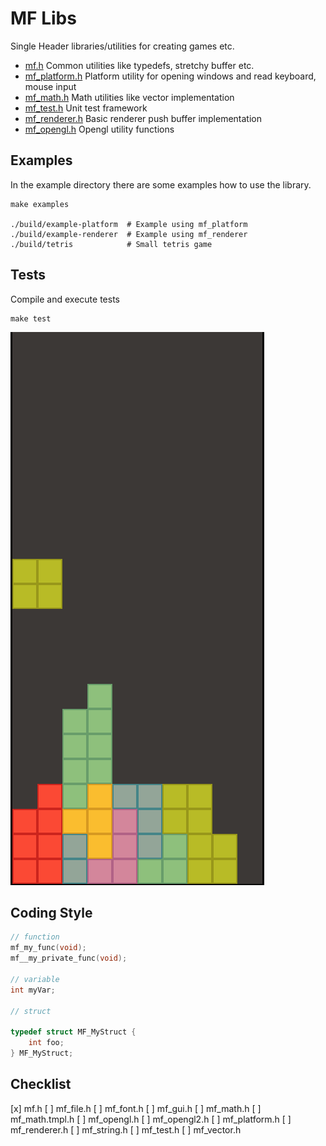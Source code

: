 # MF Libs

Single Header libraries/utilities for creating games etc.

* [mf.h](./src/mf.h) Common utilities like typedefs, stretchy buffer etc.
* [mf_platform.h](./src/mf_platform.h) Platform utility for opening windows and read keyboard, mouse input
* [mf_math.h](./src/mf_math.h) Math utilities like vector implementation
* [mf_test.h](./src/mf_test.h) Unit test framework
* [mf_renderer.h](./src/mf_renderer.h) Basic renderer push buffer implementation
* [mf_opengl.h](./src/mf_opengl.h) Opengl utility functions


## Examples

In the example directory there are some examples how to use the library.

```
make examples

./build/example-platform  # Example using mf_platform
./build/example-renderer  # Example using mf_renderer
./build/tetris            # Small tetris game
```



## Tests

Compile and execute tests

```
make test
```

![Tetris](tetris.png)


## Coding Style

```c
// function
mf_my_func(void);
mf__my_private_func(void);

// variable
int myVar;

// struct

typedef struct MF_MyStruct {
    int foo;
} MF_MyStruct;
```

## Checklist

[x] mf.h
[ ] mf_file.h
[ ] mf_font.h
[ ] mf_gui.h
[ ] mf_math.h
[ ] mf_math.tmpl.h
[ ] mf_opengl.h
[ ] mf_opengl2.h
[ ] mf_platform.h
[ ] mf_renderer.h
[ ] mf_string.h
[ ] mf_test.h
[ ] mf_vector.h
